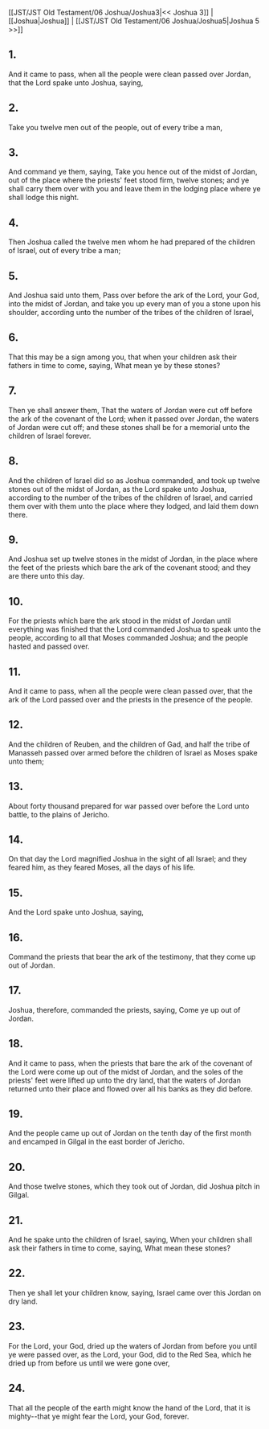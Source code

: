 [[JST/JST Old Testament/06 Joshua/Joshua3|<< Joshua 3]] | [[Joshua|Joshua]] | [[JST/JST Old Testament/06 Joshua/Joshua5|Joshua 5 >>]]
## 1.
And it came to pass, when all the people were clean passed over Jordan, that the Lord spake unto Joshua, saying,
## 2.
Take you twelve men out of the people, out of every tribe a man,
## 3.
And command ye them, saying, Take you hence out of the midst of Jordan, out of the place where the priests\' feet stood firm, twelve stones; and ye shall carry them over with you and leave them in the lodging place where ye shall lodge this night.
## 4.
Then Joshua called the twelve men whom he had prepared of the children of Israel, out of every tribe a man;
## 5.
And Joshua said unto them, Pass over before the ark of the Lord, your God, into the midst of Jordan, and take you up every man of you a stone upon his shoulder, according unto the number of the tribes of the children of Israel,
## 6.
That this may be a sign among you, that when your children ask their fathers in time to come, saying, What mean ye by these stones?
## 7.
Then ye shall answer them, That the waters of Jordan were cut off before the ark of the covenant of the Lord; when it passed over Jordan, the waters of Jordan were cut off; and these stones shall be for a memorial unto the children of Israel forever.
## 8.
And the children of Israel did so as Joshua commanded, and took up twelve stones out of the midst of Jordan, as the Lord spake unto Joshua, according to the number of the tribes of the children of Israel, and carried them over with them unto the place where they lodged, and laid them down there.
## 9.
And Joshua set up twelve stones in the midst of Jordan, in the place where the feet of the priests which bare the ark of the covenant stood; and they are there unto this day.
## 10.
For the priests which bare the ark stood in the midst of Jordan until everything was finished that the Lord commanded Joshua to speak unto the people, according to all that Moses commanded Joshua; and the people hasted and passed over.
## 11.
And it came to pass, when all the people were clean passed over, that the ark of the Lord passed over and the priests in the presence of the people.
## 12.
And the children of Reuben, and the children of Gad, and half the tribe of Manasseh passed over armed before the children of Israel as Moses spake unto them;
## 13.
About forty thousand prepared for war passed over before the Lord unto battle, to the plains of Jericho.
## 14.
On that day the Lord magnified Joshua in the sight of all Israel; and they feared him, as they feared Moses, all the days of his life.
## 15.
And the Lord spake unto Joshua, saying,
## 16.
Command the priests that bear the ark of the testimony, that they come up out of Jordan.
## 17.
Joshua, therefore, commanded the priests, saying, Come ye up out of Jordan.
## 18.
And it came to pass, when the priests that bare the ark of the covenant of the Lord were come up out of the midst of Jordan, and the soles of the priests\' feet were lifted up unto the dry land, that the waters of Jordan returned unto their place and flowed over all his banks as they did before.
## 19.
And the people came up out of Jordan on the tenth day of the first month and encamped in Gilgal in the east border of Jericho.
## 20.
And those twelve stones, which they took out of Jordan, did Joshua pitch in Gilgal.
## 21.
And he spake unto the children of Israel, saying, When your children shall ask their fathers in time to come, saying, What mean these stones?
## 22.
Then ye shall let your children know, saying, Israel came over this Jordan on dry land.
## 23.
For the Lord, your God, dried up the waters of Jordan from before you until ye were passed over, as the Lord, your God, did to the Red Sea, which he dried up from before us until we were gone over,
## 24.
That all the people of the earth might know the hand of the Lord, that it is mighty\--that ye might fear the Lord, your God, forever.

